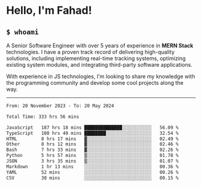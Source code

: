 <h1>Hello, I'm Fahad!</h1>

<h2><code>$ whoami</code></h2>

A Senior Software Engineer with over 5 years of experience in **MERN Stack** technologies. I have a proven track record of delivering high-quality solutions, including implementing real-time tracking systems, optimizing existing system modules, and integrating third-party software applications.

With experience in JS technologies, I'm looking to share my knowledge with the programming community and develop some cool projects along the way.

---

<!--START_SECTION:waka-->

```txt
From: 20 November 2023 - To: 20 May 2024

Total Time: 333 hrs 56 mins

JavaScript   187 hrs 18 mins ██████████████░░░░░░░░░░░   56.09 %
TypeScript   108 hrs 40 mins ████████░░░░░░░░░░░░░░░░░   32.54 %
HTML         8 hrs 17 mins   ▓░░░░░░░░░░░░░░░░░░░░░░░░   02.49 %
Other        8 hrs 12 mins   ▓░░░░░░░░░░░░░░░░░░░░░░░░   02.46 %
Bash         7 hrs 33 mins   ▓░░░░░░░░░░░░░░░░░░░░░░░░   02.26 %
Python       5 hrs 57 mins   ▒░░░░░░░░░░░░░░░░░░░░░░░░   01.78 %
JSON         3 hrs 35 mins   ▒░░░░░░░░░░░░░░░░░░░░░░░░   01.07 %
Markdown     1 hr 13 mins    ░░░░░░░░░░░░░░░░░░░░░░░░░   00.36 %
YAML         52 mins         ░░░░░░░░░░░░░░░░░░░░░░░░░   00.26 %
CSV          30 mins         ░░░░░░░░░░░░░░░░░░░░░░░░░   00.15 %
```

<!--END_SECTION:waka-->

<!--
**heyFahad/heyFahad** is a ✨ _special_ ✨ repository because its `README.md` (this file) appears on your GitHub profile.

Here are some ideas to get you started:

- 🔭 I’m currently working on ...
- 🌱 I’m currently learning ...
- 👯 I’m looking to collaborate on ...
- 🤔 I’m looking for help with ...
- 💬 Ask me about ...
- 📫 How to reach me: ...
- 😄 Pronouns: ...
- ⚡ Fun fact: ...
-->
